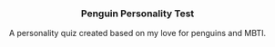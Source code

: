 
  <h3 align="center">Penguin Personality Test</h3>

  <p align="center">
    A personality quiz created based on my love for penguins and MBTI. 
  </p>
</div>
